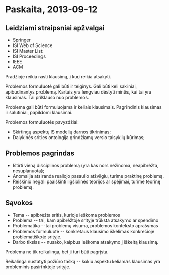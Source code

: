 # Paskaita, 2013-09-12

## Leidziami straipsniai apžvalgai

* Springer
* ISI Web of Science
* ISI Master List
* ISI Proceedings
* IEEE
* ACM

Pradžioje reikia rasti klausimą, į kurį reikia atsakyti. 

Problemos formuluotė gali būti ir teiginys. Gali būti keli sakiniai, apibūdinantys problemą. Kartais yra lengviau dėstyti mintis, kai tai yra klausimas. Tai priklauso nuo problemos. 

Problema gali būti formuluojama ir keliais klausimais. Pagrindinis klausimas ir šalutiniai, papildomi klausimai. 

Problemos formuluotės pavyzdžiai:

* Skirtingų aspektų IS modelių darnos tikrinimas;
* Dalykinės srities ontologija grindžiamų verslo taisyklių kūrimas;

## Problemos pagrindas

* Ištirti vieną disciplinos problemą (yra kas nors nežinoma, neapibrėžta, nesuplanuota);
* Anomalija atsiranda realiojo pasaulio atžvilgiu, turime praktinę problemą.
* Reiškinio negali paaiškinti ligšiolinės teorijos ar spėjimai, turime teorinę problemą.

## Sąvokos

* Tema -- apibrėžta sritis, kurioje ieškoma problemos
* Problema -- tai, kam apibrėžtoje srityje trūksta atsakymo ar spendimo
* Problematika --tai problemų visuma, problemos konteksto aprašymas
* Problemos formuluotė -- konkretaus klausimo iškėlimas konkrečioje problematiškoje srityje.
* Darbo tikslas -- nusako, kaipbus ieškoma atsakymo į iškeltą klausimą.

Problema ne tik reikalinga, bet ji turi būti pagrįsta. 

Reikalinga nustatyti požiūro tašką -- kokiu aspektu keliamas klausimas yra probleminis pasirinktoje srityje.